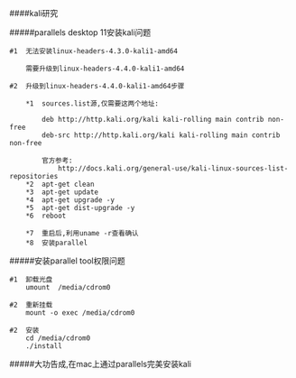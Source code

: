 ####kali研究

#####parallels desktop 11安装kali问题

    #1  无法安装linux-headers-4.3.0-kali1-amd64

        需要升级到linux-headers-4.4.0-kali1-amd64

    #2  升级到linux-headers-4.4.0-kali1-amd64步骤

        *1  sources.list源,仅需要这两个地址:

            deb http://http.kali.org/kali kali-rolling main contrib non-free
            deb-src http://http.kali.org/kali kali-rolling main contrib non-free

            官方参考:
                http://docs.kali.org/general-use/kali-linux-sources-list-repositories
        *2  apt-get clean
        *3  apt-get update
        *4  apt-get upgrade -y
        *5  apt-get dist-upgrade -y
        *6  reboot

        *7  重启后,利用uname -r查看确认
        *8  安装parallel

#####安装parallel tool权限问题

    #1  卸载光盘
        umount  /media/cdrom0

    #2  重新挂载
        mount -o exec /media/cdrom0

    #2  安装
        cd /media/cdrom0
        ./install

#####大功告成,在mac上通过parallels完美安装kali


